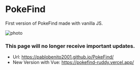 # PokeFind
First version of PokeFind made with vanilla JS.

![photo](https://github.com/pablobenito2001/PokeFind/assets/93626384/0c6ac0a4-d59f-4dc2-bf32-37066146abac)

### This page will no longer receive important updates. 
- Url: https://pablobenito2001.github.io/PokeFind/
- New Version with Vue: https://pokefind-ruddy.vercel.app/
